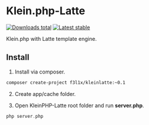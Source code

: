 # Klein.php-Latte

[![Downloads total](https://img.shields.io/packagist/dt/f3l1x/kleinlatte.svg?style=flat)](https://packagist.org/packages/f3l1x/kleinlatte)
[![Latest stable](https://img.shields.io/packagist/v/f3l1x/kleinlatte.svg?style=flat)](https://packagist.org/packages/f3l1x/kleinlatte)

Klein.php with Latte template engine.

## Install

1) Install via composer.

```sh
composer create-project f3l1x/kleinlatte:~0.1
```

2) Create app/cache folder.

3) Open KleinPHP-Latte root folder and run **server.php**.

```php
php server.php
```
